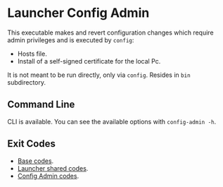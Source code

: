 # Launcher Config Admin

This executable makes and revert configuration changes which require admin privileges and is executed by `config`:

- Hosts file.
- Install of a self-signed certificate for the local Pc.

It is not meant to be run directly, only via `config`.
Resides in `bin` subdirectory.

## Command Line

CLI is available. You can see the available options with
`config-admin -h`.

## Exit Codes

* [Base codes](/common/errors.go).
* [Launcher shared codes](/launcher-common/errors.go).
* [Config Admin codes](internal/errors.go).